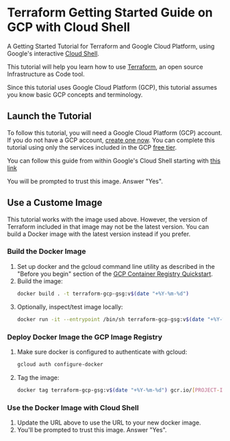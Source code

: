 # Terraform Getting Started Guide on GCP with Cloud Shell

A Getting Started Tutorial for Terraform and Google Cloud Platform, using
Google's interactive [Cloud Shell](https://cloud.google.com/shell/).

This tutorial will help you learn how to use
[Terraform](https://www.terraform.io/intro/index.html "Introduction to
Terraform"), an open source Infrastructure as Code tool.

Since this tutorial uses Google Cloud Platform (GCP), this tutorial assumes 
you know basic GCP concepts and terminology.

## Launch the Tutorial

To follow this tutorial, you will need a Google Cloud Platform (GCP) account. If
you do not have a GCP account, [create one
now](https://console.cloud.google.com/freetrial/). You can complete
this tutorial using only the services included in the GCP [free
tier](https://cloud.google.com/free/).

You can follow this guide from within Google's Cloud Shell starting with [this link](https://console.cloud.google.com/cloudshell/open?cloudshell_image=gcr.io/graphite-cloud-shell-images/terraform:latest&cloudshell_git_repo=https://github.com/hashicorp/terraform-getting-started-gcp-cloud-shell&cloudshell_git_branch=master&cloudshell_working_dir=tutorial/&open_in_editor=./main.tf&cloudshell_tutorial=./cloudshell_tutorial.md)

You will be prompted to trust this image. Answer "Yes".

## Use a Custome Image

This tutorial works with the image used above. However, the version of Terraform included in that image may not be the latest version. You can build a Docker image with the latest version instead if you prefer.

### Build the Docker Image

1. Set up docker and the gcloud command line utility as described in the "Before you begin" section of the [GCP Container Registry Quickstart](https://cloud.google.com/container-registry/docs/quickstart "Container Registry Quickstart Documentation").
1. Build the image:
    ```sh
    docker build . -t terraform-gcp-gsg:v$(date "+%Y-%m-%d")
    ```
1. Optionally, inspect/test image locally:
    ```sh
    docker run -it --entrypoint /bin/sh terraform-gcp-gsg:v$(date "+%Y-%m-%d")
    ```

### Deploy Docker Image the GCP Image Registry

1. Make sure docker is configured to authenticate with gcloud:
    ```sh
    gcloud auth configure-docker
    ```
1. Tag the image:
    ```sh
    docker tag terraform-gcp-gsg:v$(date "+%Y-%m-%d") gcr.io/[PROJECT-ID]/terraform-gcp-gsg:v$(date "+%Y-%m-%d")
    ```

### Use the Docker Image with Cloud Shell

1. Update the URL above to use the URL to your new docker image.
1. You'll be prompted to trust this image. Answer "Yes".
